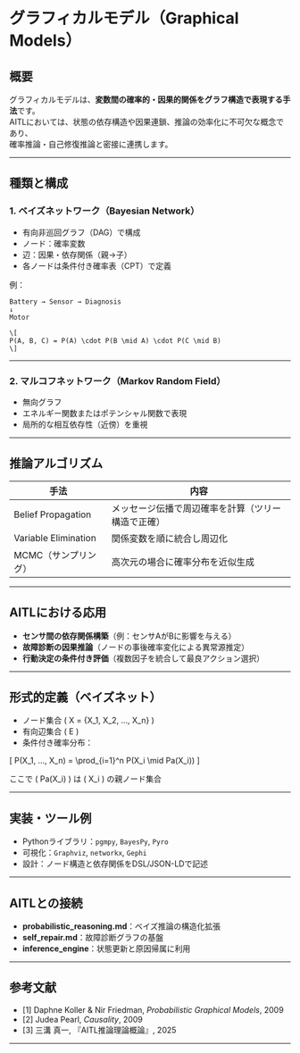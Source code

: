 # グラフィカルモデル（Graphical Models）

## 概要

グラフィカルモデルは、**変数間の確率的・因果的関係をグラフ構造で表現する手法**です。  
AITLにおいては、状態の依存構造や因果連鎖、推論の効率化に不可欠な概念であり、  
確率推論・自己修復推論と密接に連携します。

---

## 種類と構成

### 1. ベイズネットワーク（Bayesian Network）

- 有向非巡回グラフ（DAG）で構成  
- ノード：確率変数  
- 辺：因果・依存関係（親→子）  
- 各ノードは条件付き確率表（CPT）で定義

例：
```
Battery → Sensor → Diagnosis
↓
Motor

\[
P(A, B, C) = P(A) \cdot P(B \mid A) \cdot P(C \mid B)
\]
```
---

### 2. マルコフネットワーク（Markov Random Field）

- 無向グラフ  
- エネルギー関数またはポテンシャル関数で表現  
- 局所的な相互依存性（近傍）を重視

---

## 推論アルゴリズム

| 手法 | 内容 |
|------|------|
| Belief Propagation | メッセージ伝播で周辺確率を計算（ツリー構造で正確） |
| Variable Elimination | 関係変数を順に統合し周辺化 |
| MCMC（サンプリング） | 高次元の場合に確率分布を近似生成 |

---

## AITLにおける応用

- **センサ間の依存関係構築**（例：センサAがBに影響を与える）  
- **故障診断の因果推論**（ノードの事後確率変化による異常源推定）  
- **行動決定の条件付き評価**（複数因子を統合して最良アクション選択）

---

## 形式的定義（ベイズネット）

- ノード集合 \( X = \{X_1, X_2, ..., X_n\} \)  
- 有向辺集合 \( E \)  
- 条件付き確率分布：

\[
P(X_1, ..., X_n) = \prod_{i=1}^n P(X_i \mid Pa(X_i))
\]

ここで \( Pa(X_i) \) は \( X_i \) の親ノード集合

---

## 実装・ツール例

- Pythonライブラリ：`pgmpy`, `BayesPy`, `Pyro`  
- 可視化：`Graphviz`, `networkx`, `Gephi`  
- 設計：ノード構造と依存関係をDSL/JSON-LDで記述

---

## AITLとの接続

- **probabilistic_reasoning.md**：ベイズ推論の構造化拡張  
- **self_repair.md**：故障診断グラフの基盤  
- **inference_engine**：状態更新と原因帰属に利用

---

## 参考文献

- [1] Daphne Koller & Nir Friedman, *Probabilistic Graphical Models*, 2009  
- [2] Judea Pearl, *Causality*, 2009  
- [3] 三溝 真一, 『AITL推論理論概論』, 2025  

---
